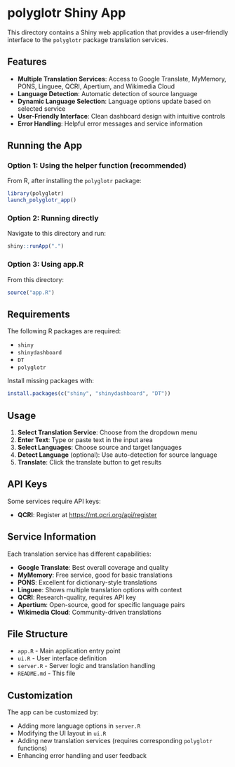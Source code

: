 # polyglotr Shiny App

This directory contains a Shiny web application that provides a user-friendly interface to the `polyglotr` package translation services.

## Features

- **Multiple Translation Services**: Access to Google Translate, MyMemory, PONS, Linguee, QCRI, Apertium, and Wikimedia Cloud
- **Language Detection**: Automatic detection of source language
- **Dynamic Language Selection**: Language options update based on selected service
- **User-Friendly Interface**: Clean dashboard design with intuitive controls
- **Error Handling**: Helpful error messages and service information

## Running the App

### Option 1: Using the helper function (recommended)

From R, after installing the `polyglotr` package:

```r
library(polyglotr)
launch_polyglotr_app()
```

### Option 2: Running directly

Navigate to this directory and run:

```r
shiny::runApp(".")
```

### Option 3: Using app.R

From this directory:

```r
source("app.R")
```

## Requirements

The following R packages are required:
- `shiny`
- `shinydashboard` 
- `DT`
- `polyglotr`

Install missing packages with:
```r
install.packages(c("shiny", "shinydashboard", "DT"))
```

## Usage

1. **Select Translation Service**: Choose from the dropdown menu
2. **Enter Text**: Type or paste text in the input area
3. **Select Languages**: Choose source and target languages
4. **Detect Language** (optional): Use auto-detection for source language
5. **Translate**: Click the translate button to get results

## API Keys

Some services require API keys:
- **QCRI**: Register at https://mt.qcri.org/api/register

## Service Information

Each translation service has different capabilities:

- **Google Translate**: Best overall coverage and quality
- **MyMemory**: Free service, good for basic translations
- **PONS**: Excellent for dictionary-style translations
- **Linguee**: Shows multiple translation options with context
- **QCRI**: Research-quality, requires API key
- **Apertium**: Open-source, good for specific language pairs
- **Wikimedia Cloud**: Community-driven translations

## File Structure

- `app.R` - Main application entry point
- `ui.R` - User interface definition
- `server.R` - Server logic and translation handling
- `README.md` - This file

## Customization

The app can be customized by:
- Adding more language options in `server.R`
- Modifying the UI layout in `ui.R`
- Adding new translation services (requires corresponding `polyglotr` functions)
- Enhancing error handling and user feedback